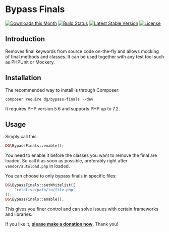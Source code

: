 Bypass Finals
=============

[![Downloads this Month](https://img.shields.io/packagist/dm/dg/bypass-finals.svg)](https://packagist.org/packages/dg/bypass-finals)
[![Build Status](https://travis-ci.org/dg/bypass-finals.svg?branch=master)](https://travis-ci.org/dg/bypass-finals)
[![Latest Stable Version](https://poser.pugx.org/dg/bypass-finals/v/stable)](https://github.com/dg/bypass-finals/releases)
[![License](https://img.shields.io/badge/license-New%20BSD-blue.svg)](https://github.com/dg/bypass-finals/blob/master/license.md)


Introduction
------------

Removes final keywords from source code on-the-fly and allows mocking of final methods and classes.
It can be used together with any test tool such as PHPUnit or Mockery.


Installation
------------

The recommended way to install is through Composer:

```
composer require dg/bypass-finals --dev
```

It requires PHP version 5.6 and supports PHP up to 7.2.


Usage
-----

Simply call this:

```php
DG\BypassFinals::enable();
```

You need to enable it before the classes you want to remove the final are loaded. So call it as soon as possible,
preferably right after `vendor/autoload.php` in loaded.

You can choose to only bypass finals in specific files:
```php
DG\BypassFinals::setWhitelist([
    'relative/path/to/file.php'
]);
DG\BypassFinals::enable();
```

This gives you finer control and can solve issues with certain frameworks and libraries. 

If you like it, **[please make a donation now](https://nette.org/make-donation?to=bypass-finals)**. Thank you!
